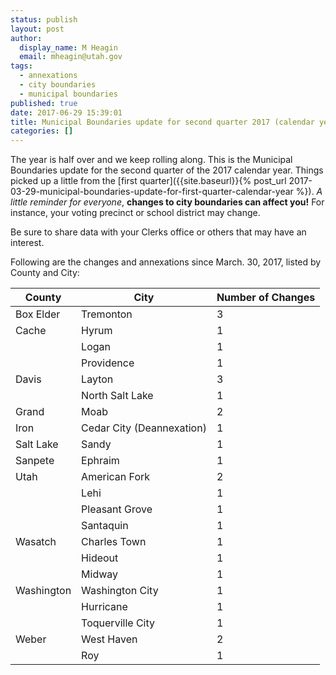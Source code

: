 ```yaml
---
status: publish
layout: post
author:
  display_name: M Heagin
  email: mheagin@utah.gov
tags:
  - annexations
  - city boundaries
  - municipal boundaries
published: true
date: 2017-06-29 15:39:01
title: Municipal Boundaries update for second quarter 2017 (calendar year)
categories: []
---
```


The year is half over and we keep rolling along. This is the Municipal Boundaries update for the second quarter of the 2017 calendar year. Things picked up a little from the [first quarter]({{site.baseurl}}{% post_url 2017-03-29-municipal-boundaries-update-for-first-quarter-calendar-year %}). _A little reminder for everyone_, **changes to city boundaries can affect you!** For instance, your voting precinct or school district may change. 

Be sure to share data with your Clerks office or others that may have an interest.

Following are the changes and annexations since March. 30, 2017,  listed by County and City:

| County | City | Number of Changes |
| --- | --- | --- |
| Box Elder | Tremonton | 3 |
| Cache | Hyrum | 1 |
| | Logan | 1 |
| | Providence | 1 |
| Davis | Layton | 3 |
| | North Salt Lake | 1 |
| Grand | Moab  | 2 |
| Iron | Cedar City (Deannexation) | 1 |
| Salt Lake | Sandy | 1 |
| Sanpete | Ephraim | 1 |
| Utah | American Fork | 2 |
| | Lehi | 1 |
| | Pleasant Grove | 1 |
| | Santaquin | 1 |
| Wasatch | Charles Town | 1 |
| | Hideout | 1 |
| | Midway | 1 |
| Washington | Washington City | 1 |
| | Hurricane | 1 |
| | Toquerville City | 1 |
| Weber | West Haven | 2 |
| | Roy | 1 |

